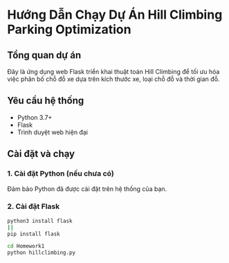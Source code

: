 # Hướng Dẫn Chạy Dự Án Hill Climbing Parking Optimization

## Tổng quan dự án
Đây là ứng dụng web Flask triển khai thuật toán Hill Climbing để tối ưu hóa việc phân bố chỗ đỗ xe dựa trên kích thước xe, loại chỗ đỗ và thời gian đỗ.

## Yêu cầu hệ thống
- Python 3.7+
- Flask
- Trình duyệt web hiện đại

## Cài đặt và chạy

### 1. Cài đặt Python (nếu chưa có)
Đảm bảo Python đã được cài đặt trên hệ thống của bạn.

### 2. Cài đặt Flask
```bash
python3 install flask
||
pip install flask

cd Homework1
python hillclimbing.py